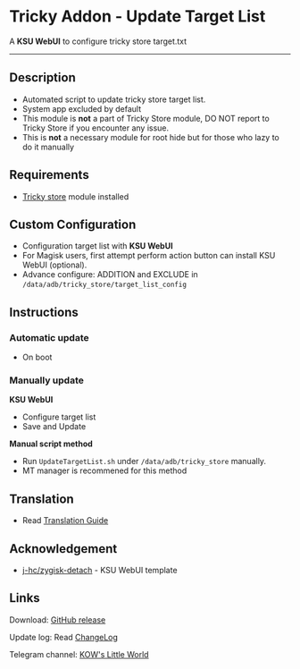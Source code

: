 # **Tricky Addon - Update Target List**
A **KSU WebUI** to configure tricky store target.txt

---
## Description
- Automated script to update tricky store target list.
- System app excluded by default
- This module is **not** a part of Tricky Store module, DO NOT report to Tricky Store if you encounter any issue.
- This is **not** a necessary module for root hide but for those who lazy to do it manually

## Requirements
- [Tricky store](https://github.com/5ec1cff/TrickyStore) module installed

## Custom Configuration
- Configuration target list with **KSU WebUI**
- For Magisk users, first attempt perform action button can install KSU WebUI (optional).
- Advance configure: ADDITION and EXCLUDE in `/data/adb/tricky_store/target_list_config`

## Instructions
### Automatic update
- On boot

### Manually update
**KSU WebUI**
- Configure target list
- Save and Update

**Manual script method**
- Run `UpdateTargetList.sh` under `/data/adb/tricky_store` manually.
- MT manager is recommened for this method

## Translation
- Read [Translation Guide](https://github.com/KOWX712/Tricky-Addon-Update-Target-List/blob/main/module/webroot/locales/A-translate.md)

## Acknowledgement
- [j-hc/zygisk-detach](https://github.com/j-hc/zygisk-detach) - KSU WebUI template

## Links
Download: [GitHub release](https://github.com/KOWX712/Tricky-Addon-Update-Target-List/releases)

Update log: Read [ChangeLog](https://github.com/KOWX712/Tricky-Addon-Update-Target-List/blob/main/changelog.md)

Telegram channel: [KOW's Little World](https://t.me/kowchannel)
